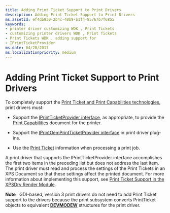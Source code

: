 ```yaml
---
title: Adding Print Ticket Support to Print Drivers
description: Adding Print Ticket Support to Print Drivers
ms.assetid: ef4db930-2b4c-40b9-b1f4-85767b7f6855
keywords:
- printer driver customizing WDK , Print Tickets
- customizing printer drivers WDK , Print Tickets
- Print Tickets WDK , adding support for
- IPrintTicketProvider
ms.date: 04/20/2017
ms.localizationpriority: medium
---
```


# Adding Print Ticket Support to Print Drivers


To completely support the [Print Ticket and Print Capabilities technologies](print-ticket-and-print-capabilities-technologies.md), print drivers must:

-   Support the [IPrintTicketProvider interface](https://docs.microsoft.com/previous-versions/windows/hardware/drivers/ff554375(v=vs.85)), as appropriate, to provide the [Print Capabilities](print-capabilities.md) document for the printer.

-   Support the [IPrintOemPrintTicketProvider interface](https://docs.microsoft.com/windows-hardware/drivers/ddi/prcomoem/nn-prcomoem-iprintoemprintticketprovider) in print driver plug-ins.

-   Use the [Print Ticket](print-ticket.md) information when processing a print job.

A print driver that supports the IPrintTicketProvider interface accomplishes the first two items in the preceding list but does not address the last item. The print driver must read and process the settings of the Print Tickets in an XPS Document so that these settings affect the printed document. For more information about implementing this support, see [Print Ticket Support in the XPSDrv Render Module](print-ticket-support-in-the-xpsdrv-render-module.md).

**Note**   GDI-based, version 3 print drivers do not need to add Print Ticket support to the drivers because the print subsystem converts PrintTicket objects to equivalent [**DEVMODEW**](https://docs.microsoft.com/windows/win32/api/wingdi/ns-wingdi-devmodew) structures for the print driver.

 

 

 




